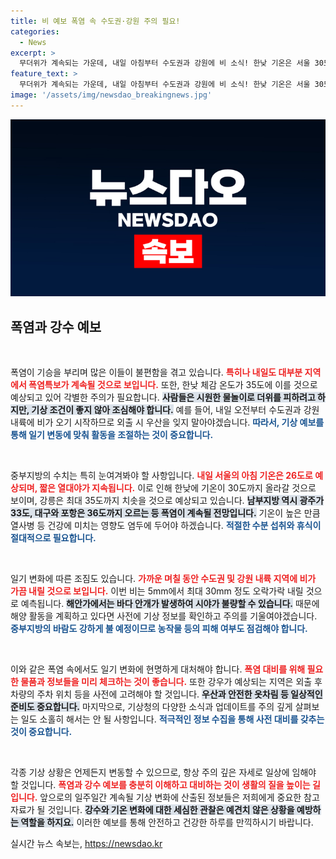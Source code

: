 ```yaml
---
title: 비 예보 폭염 속 수도권·강원 주의 필요!
categories:
  - News
excerpt: >
  무더위가 계속되는 가운데, 내일 아침부터 수도권과 강원에 비 소식! 한낮 기온은 서울 30도, 강릉 35도까지 치솟아 폭염특보가 발효됩니다. 바다 안개와 강한 바람에도 주의가 필요합니다. 더위에서 벗어날 새로운 전환점이 될지, 물놀이 계획은? 클릭해 자세히 확인하세요!
feature_text: >
  무더위가 계속되는 가운데, 내일 아침부터 수도권과 강원에 비 소식! 한낮 기온은 서울 30도, 강릉 35도까지 치솟아 폭염특보가 발효됩니다. 바다 안개와 강한 바람에도 주의가 필요합니다. 더위에서 벗어날 새로운 전환점이 될지, 물놀이 계획은? 클릭해 자세히 확인하세요!
image: '/assets/img/newsdao_breakingnews.jpg'
---
```


<p><img src="/assets/img/newsdao_breakingnews.jpg" alt="ranknews 속보" /></p>

<h2 data-ke-size="size26">폭염과 강수 예보</h2>

<p data-ke-size="size16">&nbsp;</p>

<p>폭염이 기승을 부리며 많은 이들이 불편함을 겪고 있습니다. <b><span style="color: #ee2323;">특히나 내일도 대부분 지역에서 폭염특보가 계속될 것으로 보입니다.</span></b> 또한, 한낮 체감 온도가 35도에 이를 것으로 예상되고 있어 각별한 주의가 필요합니다. <b><span style="background-color: #21538527;">사람들은 시원한 물놀이로 더위를 피하려고 하지만, 기상 조건이 좋지 않아 조심해야 합니다.</span></b> 예를 들어, 내일 오전부터 수도권과 강원 내륙에 비가 오기 시작하므로 외출 시 우산을 잊지 말아야겠습니다. <b><span style="color: #1a5490;">따라서, 기상 예보를 통해 일기 변동에 맞춰 활동을 조절하는 것이 중요합니다.</span></b> </p>

<p data-ke-size="size16">&nbsp;</p>

<p>중부지방의 수치는 특히 눈여겨봐야 할 사항입니다. <b><span style="color: #ee2323;">내일 서울의 아침 기온은 26도로 예상되며, 짧은 열대야가 지속됩니다.</span></b> 이로 인해 한낮에 기온이 30도까지 올라갈 것으로 보이며, 강릉은 최대 35도까지 치솟을 것으로 예상되고 있습니다. <b><span style="background-color: #21538527;">남부지방 역시 광주가 33도, 대구와 포항은 36도까지 오르는 등 폭염이 계속될 전망입니다.</span></b> 기온이 높은 만큼 열사병 등 건강에 미치는 영향도 염두에 두어야 하겠습니다. <b><span style="color: #1a5490;">적절한 수분 섭취와 휴식이 절대적으로 필요합니다.</span></b></p>

<p data-ke-size="size16">&nbsp;</p>

<p>일기 변화에 따른 조짐도 있습니다. <b><span style="color: #ee2323;">가까운 며칠 동안 수도권 및 강원 내륙 지역에 비가 가끔 내릴 것으로 보입니다.</span></b> 이번 비는 5mm에서 최대 30mm 정도 오락가락 내릴 것으로 예측됩니다. <b><span style="background-color: #21538527;">해안가에서는 바다 안개가 발생하여 시야가 불량할 수 있습니다.</span></b> 때문에 해양 활동을 계획하고 있다면 사전에 기상 정보를 확인하고 주의를 기울여야겠습니다. <b><span style="color: #1a5490;">중부지방의 바람도 강하게 불 예정이므로 농작물 등의 피해 여부도 점검해야 합니다.</span></b></p>

<p data-ke-size="size16">&nbsp;</p>

<p>이와 같은 폭염 속에서도 일기 변화에 현명하게 대처해야 합니다. <b><span style="color: #ee2323;">폭염 대비를 위해 필요한 물품과 정보들을 미리 체크하는 것이 좋습니다.</span></b> 또한 강우가 예상되는 지역은 외출 후 차량의 주차 위치 등을 사전에 고려해야 할 것입니다. <b><span style="background-color: #21538527;">우산과 안전한 옷차림 등 일상적인 준비도 중요합니다.</span></b> 마지막으로, 기상청의 다양한 소식과 업데이트를 주의 깊게 살펴보는 일도 소홀히 해서는 안 될 사항입니다. <b><span style="color: #1a5490;">적극적인 정보 수집을 통해 사전 대비를 갖추는 것이 중요합니다.</span></b></p>

<p data-ke-size="size16">&nbsp;</p>

<p>각종 기상 상황은 언제든지 변동할 수 있으므로, 항상 주의 깊은 자세로 일상에 임해야 할 것입니다. <b><span style="color: #ee2323;">폭염과 강수 예보를 충분히 이해하고 대비하는 것이 생활의 질을 높이는 길입니다.</span></b> 앞으로의 일주일간 계속될 기상 변화에 산출된 정보들은 저희에게 중요한 참고자료가 될 것입니다. <b><span style="background-color: #21538527;">강수와 기온 변화에 대한 세심한 관찰은 예견치 않은 상황을 예방하는 역할을 하지요.</span></b> 이러한 예보를 통해 안전하고 건강한 하루를 만끽하시기 바랍니다.</p>
실시간 뉴스 속보는, <a href="https://newsdao.kr" rel="dofollow">https://newsdao.kr</a>


